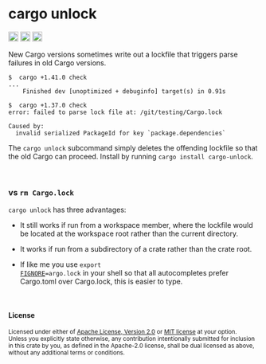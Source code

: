 # cargo unlock

[<img alt="github" src="https://img.shields.io/badge/github-dtolnay/cargo--unlock-8da0cb?style=for-the-badge&labelColor=555555&logo=github" height="20">](https://github.com/dtolnay/cargo-unlock)
[<img alt="crates.io" src="https://img.shields.io/crates/v/cargo-unlock.svg?style=for-the-badge&color=fc8d62&logo=rust" height="20">](https://crates.io/crates/cargo-unlock)
[<img alt="build status" src="https://img.shields.io/github/actions/workflow/status/dtolnay/cargo-unlock/ci.yml?branch=master&style=for-the-badge" height="20">](https://github.com/dtolnay/cargo-unlock/actions?query=branch%3Amaster)

New Cargo versions sometimes write out a lockfile that triggers parse failures
in old Cargo versions.

```console
$  cargo +1.41.0 check
...
    Finished dev [unoptimized + debuginfo] target(s) in 0.91s

$  cargo +1.37.0 check
error: failed to parse lock file at: /git/testing/Cargo.lock

Caused by:
  invalid serialized PackageId for key `package.dependencies`
```

The `cargo unlock` subcommand simply deletes the offending lockfile so that the
old Cargo can proceed. Install by running `cargo install cargo-unlock`.

<br>

### vs `rm Cargo.lock`

`cargo unlock` has three advantages:

- It still works if run from a workspace member, where the lockfile would be
  located at the workspace root rather than the current directory.

- It works if run from a subdirectory of a crate rather than the crate root.

- If like me you use
  <code>export <a href="https://www.gnu.org/software/bash/manual/bash.html#index-FIGNORE">FIGNORE</a>=argo.lock</code>
  in your shell so that all autocompletes prefer Cargo.toml over Cargo.lock,
  this is easier to type.

<br>

#### License

<sup>
Licensed under either of <a href="LICENSE-APACHE">Apache License, Version
2.0</a> or <a href="LICENSE-MIT">MIT license</a> at your option.
</sup>

<br>

<sub>
Unless you explicitly state otherwise, any contribution intentionally submitted
for inclusion in this crate by you, as defined in the Apache-2.0 license, shall
be dual licensed as above, without any additional terms or conditions.
</sub>
